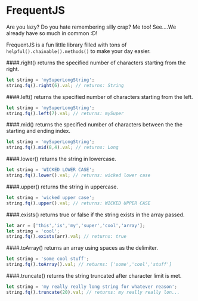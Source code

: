 # FrequentJS
Are you lazy? Do you hate remembering silly crap? Me too! See....We already have so much in common :D!

FrequentJS is a fun little library filled with tons of `helpful().chainable().methods()` to make your day easier.

####.right()
returns the specified number of characters starting from the right.
```js
let string = 'mySuperLongString';
string.fq().right(6).val; // returns: String
```

####.left()
returns the specified number of characters starting from the left.
```js
let string = 'mySuperLongString';
string.fq().left(7).val; // returns: mySuper
```

####.mid()
returns the specified number of characters between the the starting and ending index.
```js
let string = 'mySuperLongString';
string.fq().mid(8,4).val; // returns: Long
```

####.lower()
returns the string in lowercase.
```js
let string = 'WICKED LOWER CASE';
string.fq().lower().val; // returns: wicked lower case
```

####.upper()
returns the string in uppercase.
```js
let string = 'wicked upper case';
string.fq().upper().val; // returns: WICKED UPPER CASE
```

####.exists()
returns true or false if the string exists in the array passed.
```js
let arr = ['this','is','my','super','cool','array'];
let string = 'cool';
string.fq().exists(arr).val; // returns: true
```

####.toArray()
returns an array using spaces as the delimiter.
```js
let string = 'some cool stuff';
string.fq().toArray().val; // returns: ['some','cool','stuff']
```

####.truncate()
returns the string truncated after character limit is met.
```js
let string = 'my really really long string for whatever reason';
string.fq().truncate(20).val; // returns: my really really lon...
```



